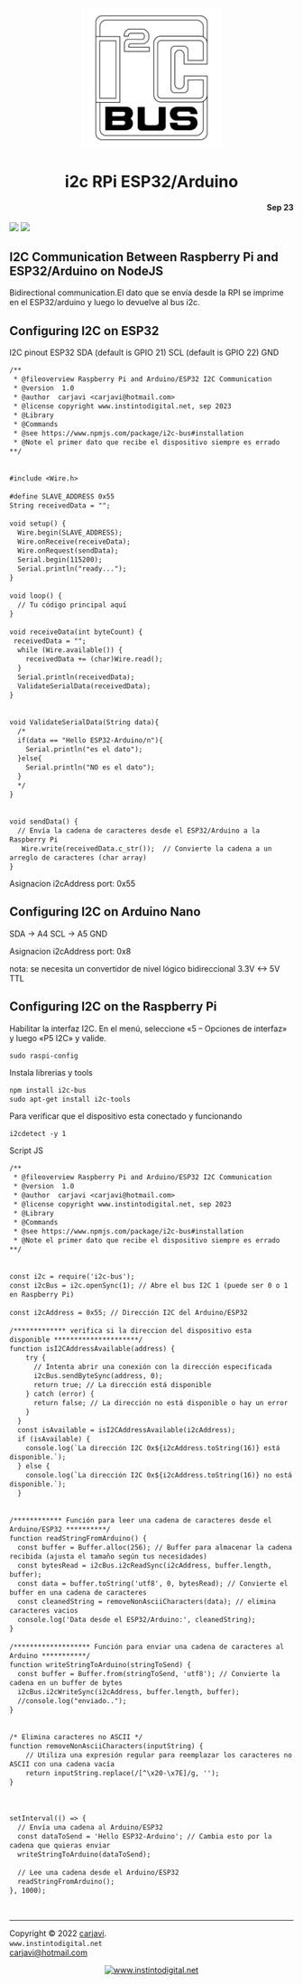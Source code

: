 <p align="center"><img src="./img/i2c.png" height="250" alt=" " /></p>
<h1 align="center"> i2c RPi ESP32/Arduino </h1> 
<h4 align="right">Sep 23</h4>
<img src="https://img.shields.io/badge/Hardware-ESP32-red">
<img src="https://img.shields.io/badge/Hardware-Arduino__nano-red">

<br>

## I2C Communication Between Raspberry Pi and ESP32/Arduino on NodeJS

Bidirectional communication.El dato que se envía desde la RPI se imprime en el ESP32/arduino y luego lo devuelve al bus i2c.

## Configuring I2C on ESP32 
I2C pinout ESP32
SDA (default is GPIO 21)
SCL (default is GPIO 22)
GND

```
/** 
 * @fileoverview Raspberry Pi and Arduino/ESP32 I2C Communication
 * @version  1.0
 * @author  carjavi <carjavi@hotmail.com>
 * @license copyright www.instintodigital.net, sep 2023 
 * @Library
 * @Commands
 * @see https://www.npmjs.com/package/i2c-bus#installation
 * @Note el primer dato que recibe el dispositivo siempre es errado
**/


#include <Wire.h>

#define SLAVE_ADDRESS 0x55
String receivedData = "";

void setup() {
  Wire.begin(SLAVE_ADDRESS);
  Wire.onReceive(receiveData);
  Wire.onRequest(sendData);
  Serial.begin(115200);
  Serial.println("ready...");
}

void loop() {
  // Tu código principal aquí
}

void receiveData(int byteCount) {
 receivedData = "";
  while (Wire.available()) {
    receivedData += (char)Wire.read();
  }
  Serial.println(receivedData);
  ValidateSerialData(receivedData);
}


void ValidateSerialData(String data){
  /*
  if(data == "Hello ESP32-Arduino/n"){
    Serial.println("es el dato");
  }else{
    Serial.println("NO es el dato");
  }
  */
}


void sendData() {
  // Envía la cadena de caracteres desde el ESP32/Arduino a la Raspberry Pi
   Wire.write(receivedData.c_str());  // Convierte la cadena a un arreglo de caracteres (char array)
}
```

Asignacion i2cAddress port: 0x55


## Configuring I2C on Arduino Nano
SDA -> A4
SCL -> A5
GND

Asignacion i2cAddress port: 0x8

nota: se necesita un convertidor de nivel lógico bidireccional  3.3V <-> 5V TTL


## Configuring I2C on the Raspberry Pi

Habilitar la interfaz I2C. En el menú, seleccione «5 – Opciones de interfaz» y luego «P5 I2C» y valide.
```
sudo raspi-config 
```

Instala librerias y tools
```
npm install i2c-bus
sudo apt-get install i2c-tools 
```

Para verificar que el dispositivo esta conectado y funcionando
```
i2cdetect -y 1 
```

Script JS
```
/** 
 * @fileoverview Raspberry Pi and Arduino/ESP32 I2C Communication
 * @version  1.0
 * @author  carjavi <carjavi@hotmail.com>
 * @license copyright www.instintodigital.net, sep 2023 
 * @Library
 * @Commands
 * @see https://www.npmjs.com/package/i2c-bus#installation
 * @Note el primer dato que recibe el dispositivo siempre es errado
**/


const i2c = require('i2c-bus');
const i2cBus = i2c.openSync(1); // Abre el bus I2C 1 (puede ser 0 o 1 en Raspberry Pi)

const i2cAddress = 0x55; // Dirección I2C del Arduino/ESP32

/************* verifica si la direccion del dispositivo esta disponible *********************/
function isI2CAddressAvailable(address) {
    try {
      // Intenta abrir una conexión con la dirección especificada
      i2cBus.sendByteSync(address, 0);
      return true; // La dirección está disponible
    } catch (error) {
      return false; // La dirección no está disponible o hay un error
    }
  }
  const isAvailable = isI2CAddressAvailable(i2cAddress);
  if (isAvailable) {
    console.log(`La dirección I2C 0x${i2cAddress.toString(16)} está disponible.`);
  } else {
    console.log(`La dirección I2C 0x${i2cAddress.toString(16)} no está disponible.`);
  }


/************ Función para leer una cadena de caracteres desde el Arduino/ESP32 **********/
function readStringFromArduino() {
  const buffer = Buffer.alloc(256); // Buffer para almacenar la cadena recibida (ajusta el tamaño según tus necesidades)
  const bytesRead = i2cBus.i2cReadSync(i2cAddress, buffer.length, buffer);
  const data = buffer.toString('utf8', 0, bytesRead); // Convierte el buffer en una cadena de caracteres
  const cleanedString = removeNonAsciiCharacters(data); // elimina caracteres vacios
  console.log('Data desde el ESP32/Arduino:', cleanedString);
}

/******************* Función para enviar una cadena de caracteres al Arduino ***********/ 
function writeStringToArduino(stringToSend) {
  const buffer = Buffer.from(stringToSend, 'utf8'); // Convierte la cadena en un buffer de bytes
  i2cBus.i2cWriteSync(i2cAddress, buffer.length, buffer);
  //console.log("enviado..");
}


/* Elimina caracteres no ASCII */
function removeNonAsciiCharacters(inputString) {
    // Utiliza una expresión regular para reemplazar los caracteres no ASCII con una cadena vacía
    return inputString.replace(/[^\x20-\x7E]/g, '');
}



setInterval(() => {
  // Envía una cadena al Arduino/ESP32
  const dataToSend = 'Hello ESP32-Arduino'; // Cambia esto por la cadena que quieras enviar
  writeStringToArduino(dataToSend);

  // Lee una cadena desde el Arduino/ESP32
  readStringFromArduino();
}, 1000);

```








<br>

---
Copyright &copy; 2022 [carjavi](https://github.com/carjavi). <br>
```www.instintodigital.net``` <br>
carjavi@hotmail.com <br>
<p align="center">
    <a href="https://instintodigital.net/" target="_blank"><img src="./img/developer.png" height="100" alt="www.instintodigital.net"></a>
</p>




